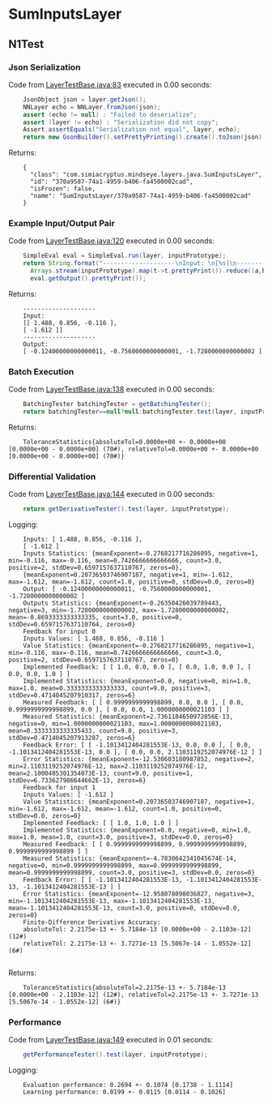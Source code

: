 # SumInputsLayer
## N1Test
### Json Serialization
Code from [LayerTestBase.java:83](../../../../../../../../../MindsEye/src/test/java/com/simiacryptus/mindseye/layers/LayerTestBase.java#L83) executed in 0.00 seconds: 
```java
    JsonObject json = layer.getJson();
    NNLayer echo = NNLayer.fromJson(json);
    assert (echo != null) : "Failed to deserialize";
    assert (layer != echo) : "Serialization did not copy";
    Assert.assertEquals("Serialization not equal", layer, echo);
    return new GsonBuilder().setPrettyPrinting().create().toJson(json);
```

Returns: 

```
    {
      "class": "com.simiacryptus.mindseye.layers.java.SumInputsLayer",
      "id": "370a9587-74a1-4959-b406-fa4500002cad",
      "isFrozen": false,
      "name": "SumInputsLayer/370a9587-74a1-4959-b406-fa4500002cad"
    }
```



### Example Input/Output Pair
Code from [LayerTestBase.java:120](../../../../../../../../../MindsEye/src/test/java/com/simiacryptus/mindseye/layers/LayerTestBase.java#L120) executed in 0.00 seconds: 
```java
    SimpleEval eval = SimpleEval.run(layer, inputPrototype);
    return String.format("--------------------\nInput: \n[%s]\n--------------------\nOutput: \n%s",
      Arrays.stream(inputPrototype).map(t->t.prettyPrint()).reduce((a,b)->a+",\n"+b).get(),
      eval.getOutput().prettyPrint());
```

Returns: 

```
    --------------------
    Input: 
    [[ 1.488, 0.856, -0.116 ],
    [ -1.612 ]]
    --------------------
    Output: 
    [ -0.12400000000000011, -0.7560000000000001, -1.7280000000000002 ]
```



### Batch Execution
Code from [LayerTestBase.java:138](../../../../../../../../../MindsEye/src/test/java/com/simiacryptus/mindseye/layers/LayerTestBase.java#L138) executed in 0.00 seconds: 
```java
    BatchingTester batchingTester = getBatchingTester();
    return batchingTester==null?null:batchingTester.test(layer, inputPrototype);
```

Returns: 

```
    ToleranceStatistics{absoluteTol=0.0000e+00 +- 0.0000e+00 [0.0000e+00 - 0.0000e+00] (70#), relativeTol=0.0000e+00 +- 0.0000e+00 [0.0000e+00 - 0.0000e+00] (70#)}
```



### Differential Validation
Code from [LayerTestBase.java:144](../../../../../../../../../MindsEye/src/test/java/com/simiacryptus/mindseye/layers/LayerTestBase.java#L144) executed in 0.00 seconds: 
```java
    return getDerivativeTester().test(layer, inputPrototype);
```
Logging: 
```
    Inputs: [ 1.488, 0.856, -0.116 ],
    [ -1.612 ]
    Inputs Statistics: {meanExponent=-0.2768217716286895, negative=1, min=-0.116, max=-0.116, mean=0.7426666666666666, count=3.0, positive=2, stdDev=0.6597157637110767, zeros=0},
    {meanExponent=0.20736503746907187, negative=1, min=-1.612, max=-1.612, mean=-1.612, count=1.0, positive=0, stdDev=0.0, zeros=0}
    Output: [ -0.12400000000000011, -0.7560000000000001, -1.7280000000000002 ]
    Outputs Statistics: {meanExponent=-0.26350426039789443, negative=3, min=-1.7280000000000002, max=-1.7280000000000002, mean=-0.8693333333333335, count=3.0, positive=0, stdDev=0.6597157637110764, zeros=0}
    Feedback for input 0
    Inputs Values: [ 1.488, 0.856, -0.116 ]
    Value Statistics: {meanExponent=-0.2768217716286895, negative=1, min=-0.116, max=-0.116, mean=0.7426666666666666, count=3.0, positive=2, stdDev=0.6597157637110767, zeros=0}
    Implemented Feedback: [ [ 1.0, 0.0, 0.0 ], [ 0.0, 1.0, 0.0 ], [ 0.0, 0.0, 1.0 ] ]
    Implemented Statistics: {meanExponent=0.0, negative=0, min=1.0, max=1.0, mean=0.3333333333333333, count=9.0, positive=3, stdDev=0.4714045207910317, zeros=6}
    Measured Feedback: [ [ 0.9999999999998899, 0.0, 0.0 ], [ 0.0, 0.9999999999998899, 0.0 ], [ 0.0, 0.0, 1.0000000000021103 ] ]
    Measured Statistics: {meanExponent=2.7361184650972856E-13, negative=0, min=1.0000000000021103, max=1.0000000000021103, mean=0.3333333333335433, count=9.0, positive=3, stdDev=0.4714045207913287, zeros=6}
    Feedback Error: [ [ -1.1013412404281553E-13, 0.0, 0.0 ], [ 0.0, -1.1013412404281553E-13, 0.0 ], [ 0.0, 0.0, 2.1103119252074976E-12 ] ]
    Error Statistics: {meanExponent=-12.530603180987852, negative=2, min=2.1103119252074976E-12, max=2.1103119252074976E-12, mean=2.1000485301354073E-13, count=9.0, positive=1, stdDev=6.733627986644662E-13, zeros=6}
    Feedback for input 1
    Inputs Values: [ -1.612 ]
    Value Statistics: {meanExponent=0.20736503746907187, negative=1, min=-1.612, max=-1.612, mean=-1.612, count=1.0, positive=0, stdDev=0.0, zeros=0}
    Implemented Feedback: [ [ 1.0, 1.0, 1.0 ] ]
    Implemented Statistics: {meanExponent=0.0, negative=0, min=1.0, max=1.0, mean=1.0, count=3.0, positive=3, stdDev=0.0, zeros=0}
    Measured Feedback: [ [ 0.9999999999998899, 0.9999999999998899, 0.9999999999998899 ] ]
    Measured Statistics: {meanExponent=-4.7830642341045674E-14, negative=0, min=0.9999999999998899, max=0.9999999999998899, mean=0.9999999999998899, count=3.0, positive=3, stdDev=0.0, zeros=0}
    Feedback Error: [ [ -1.1013412404281553E-13, -1.1013412404281553E-13, -1.1013412404281553E-13 ] ]
    Error Statistics: {meanExponent=-12.958078098036827, negative=3, min=-1.1013412404281553E-13, max=-1.1013412404281553E-13, mean=-1.1013412404281553E-13, count=3.0, positive=0, stdDev=0.0, zeros=0}
    Finite-Difference Derivative Accuracy:
    absoluteTol: 2.2175e-13 +- 5.7184e-13 [0.0000e+00 - 2.1103e-12] (12#)
    relativeTol: 2.2175e-13 +- 3.7271e-13 [5.5067e-14 - 1.0552e-12] (6#)
    
```

Returns: 

```
    ToleranceStatistics{absoluteTol=2.2175e-13 +- 5.7184e-13 [0.0000e+00 - 2.1103e-12] (12#), relativeTol=2.2175e-13 +- 3.7271e-13 [5.5067e-14 - 1.0552e-12] (6#)}
```



### Performance
Code from [LayerTestBase.java:149](../../../../../../../../../MindsEye/src/test/java/com/simiacryptus/mindseye/layers/LayerTestBase.java#L149) executed in 0.01 seconds: 
```java
    getPerformanceTester().test(layer, inputPrototype);
```
Logging: 
```
    Evaluation performance: 0.2694 +- 0.1074 [0.1738 - 1.1114]
    Learning performance: 0.0199 +- 0.0115 [0.0114 - 0.1026]
    
```

